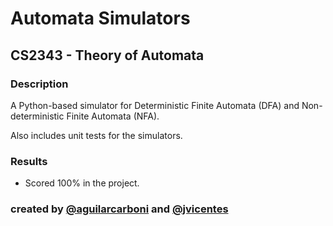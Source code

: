 # Automata Simulators

## CS2343 - Theory of Automata

### Description

A Python-based simulator for Deterministic Finite Automata (DFA) and Non-deterministic Finite Automata (NFA).

Also includes unit tests for the simulators.

### Results
- Scored 100% in the project.


### created by [@aguilarcarboni](https://github.com/aguilarcarboni/) and [@jvicentes](https://github.com/jvicentes/)

